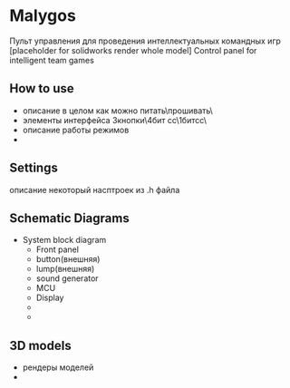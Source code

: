 # Malygos
Пульт управления для проведения интеллектуальных командных игр 
[placeholder for solidworks render whole model]
Control panel for intelligent team games

How to use
---
- описание в целом как можно питать\прошивать\
- элементы интерфейса 3кнопки\4бит сс\1битсс\
- описание работы режимов
- 
Settings
---
описание некоторый насптроек из .h файла


Schematic Diagrams
---
- System block diagram
	- Front panel
	- button(внешняя)
	- lump(внешняя)
	- sound generator
	- MCU
	- Display
	- 
	- 

3D models
---
- рендеры моделей
- 
<!--stackedit_data:
eyJoaXN0b3J5IjpbLTE3Mzg5NTM2MzEsMjI5ODA1NjY4LC0xND
g0MjU4MTc1XX0=
-->